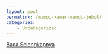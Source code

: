 ```yaml
---
layout: post
permalink: /mimpi-kamar-mandi-jebol/
categories:
    - Uncategorized
---
```


[Baca Selengkapnya](/01)